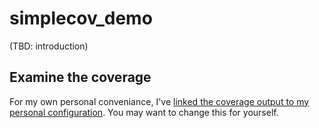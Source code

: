 # simplecov_demo

(TBD: introduction)

## Examine the coverage

For my own personal conveniance, I've [linked the coverage output to my personal configuration](file:///Users/daviddoolin/src/simplecov_demo/coverage/index.html#_AllFiles). You may want to change this for yourself.

